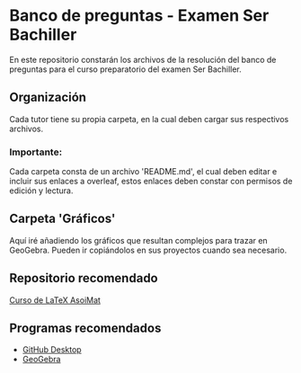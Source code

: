 # Banco de preguntas - Examen Ser Bachiller
En este repositorio constarán los archivos de la resolución del banco de preguntas para el curso preparatorio del examen Ser Bachiller.

## Organización
Cada tutor tiene su propia carpeta, en la cual deben cargar sus respectivos archivos.

### Importante:
Cada carpeta consta de un archivo 'README.md', el cual deben editar e incluir sus enlaces a overleaf, estos enlaces deben constar con permisos de edición y lectura.

## Carpeta 'Gráficos'
Aquí iré añadiendo los gráficos que resultan complejos para trazar en GeoGebra. Pueden ir copiándolos en sus proyectos cuando sea necesario.

## Repositorio recomendado
[Curso de LaTeX AsoiMat](https://github.com/andresrmt/Curso_LaTeX_AsoiMat)

## Programas recomendados
* [GitHub Desktop](http://desktop.github.com/)
* [GeoGebra](http://geogebra.org/)
